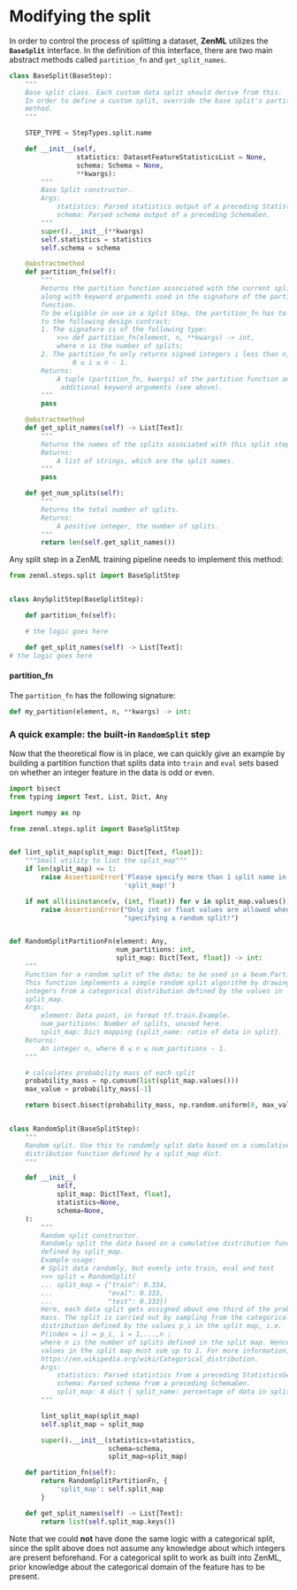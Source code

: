 # Modifying the split

In order to control the process of splitting a dataset, **ZenML** utilizes the **`BaseSplit`** interface. In the definition of this interface, there are two main abstract methods called `partition_fn` and `get_split_names`. 

```python
class BaseSplit(BaseStep):
    """
    Base split class. Each custom data split should derive from this.
    In order to define a custom split, override the base split's partition_fn
    method.
    """

    STEP_TYPE = StepTypes.split.name

    def __init__(self,
                 statistics: DatasetFeatureStatisticsList = None,
                 schema: Schema = None,
                 **kwargs):
        """
        Base Split constructor.
        Args:
            statistics: Parsed statistics output of a preceding StatisticsGen.
            schema: Parsed schema output of a preceding SchemaGen.
        """
        super().__init__(**kwargs)
        self.statistics = statistics
        self.schema = schema

    @abstractmethod
    def partition_fn(self):
        """
        Returns the partition function associated with the current split type,
        along with keyword arguments used in the signature of the partition
        function.
        To be eligible in use in a Split Step, the partition_fn has to adhere
        to the following design contract:
        1. The signature is of the following type:
            >>> def partition_fn(element, n, **kwargs) -> int,
            where n is the number of splits;
        2. The partition_fn only returns signed integers i less than n, i.e. ::
                0 ≤ i ≤ n - 1.
        Returns:
            A tuple (partition_fn, kwargs) of the partition function and its
             additional keyword arguments (see above).
        """
        pass

    @abstractmethod
    def get_split_names(self) -> List[Text]:
        """
        Returns the names of the splits associated with this split step.
        Returns:
            A list of strings, which are the split names.
        """
        pass

    def get_num_splits(self):
        """
        Returns the total number of splits.
        Returns:
            A positive integer, the number of splits.
        """
        return len(self.get_split_names())
```

Any split step in a ZenML training pipeline needs to implement this method:

```python
from zenml.steps.split import BaseSplitStep


class AnySplitStep(BaseSplitStep):

    def partition_fn(self):

    # the logic goes here

    def get_split_names(self) -> List[Text]:
# the logic goes here
```

#### partition\_fn

The `partition_fn` has the following signature:

```python
def my_partition(element, n, **kwargs) -> int:
```

### A quick example: the built-in `RandomSplit` step

Now that the theoretical flow is in place, we can quickly give an example by building a partition function that splits data into `train` and `eval` sets based on whether an integer feature in the data is odd or even.

```python
import bisect
from typing import Text, List, Dict, Any

import numpy as np

from zenml.steps.split import BaseSplitStep


def lint_split_map(split_map: Dict[Text, float]):
    """Small utility to lint the split_map"""
    if len(split_map) <= 1:
        raise AssertionError('Please specify more than 1 split name in the '
                             'split_map!')

    if not all(isinstance(v, (int, float)) for v in split_map.values()):
        raise AssertionError("Only int or float values are allowed when "
                             "specifying a random split!")


def RandomSplitPartitionFn(element: Any,
                           num_partitions: int,
                           split_map: Dict[Text, float]) -> int:
    """
    Function for a random split of the data; to be used in a beam.Partition.
    This function implements a simple random split algorithm by drawing
    integers from a categorical distribution defined by the values in
    split_map.
    Args:
        element: Data point, in format tf.train.Example.
        num_partitions: Number of splits, unused here.
        split_map: Dict mapping {split_name: ratio of data in split}.
    Returns:
        An integer n, where 0 ≤ n ≤ num_partitions - 1.
    """

    # calculates probability mass of each split
    probability_mass = np.cumsum(list(split_map.values()))
    max_value = probability_mass[-1]

    return bisect.bisect(probability_mass, np.random.uniform(0, max_value))


class RandomSplit(BaseSplitStep):
    """
    Random split. Use this to randomly split data based on a cumulative
    distribution function defined by a split_map dict.
    """

    def __init__(
            self,
            split_map: Dict[Text, float],
            statistics=None,
            schema=None,
    ):
        """
        Random split constructor.
        Randomly split the data based on a cumulative distribution function
        defined by split_map.
        Example usage:
        # Split data randomly, but evenly into train, eval and test
        >>> split = RandomSplit(
        ... split_map = {"train": 0.334,
        ...              "eval": 0.333,
        ...              "test": 0.333})
        Here, each data split gets assigned about one third of the probability
        mass. The split is carried out by sampling from the categorical
        distribution defined by the values p_i in the split map, i.e.
        P(index = i) = p_i, i = 1,...,n ;
        where n is the number of splits defined in the split map. Hence, the
        values in the split map must sum up to 1. For more information, see
        https://en.wikipedia.org/wiki/Categorical_distribution.
        Args:
            statistics: Parsed statistics from a preceding StatisticsGen.
            schema: Parsed schema from a preceding SchemaGen.
            split_map: A dict { split_name: percentage of data in split }.
        """

        lint_split_map(split_map)
        self.split_map = split_map

        super().__init__(statistics=statistics,
                         schema=schema,
                         split_map=split_map)

    def partition_fn(self):
        return RandomSplitPartitionFn, {
            'split_map': self.split_map
        }

    def get_split_names(self) -> List[Text]:
        return list(self.split_map.keys())
```

Note that we could **not** have done the same logic with a categorical split, since the split above does not assume any knowledge about which integers are present beforehand. For a categorical split to work as built into ZenML, prior knowledge about the categorical domain of the feature has to be present.


